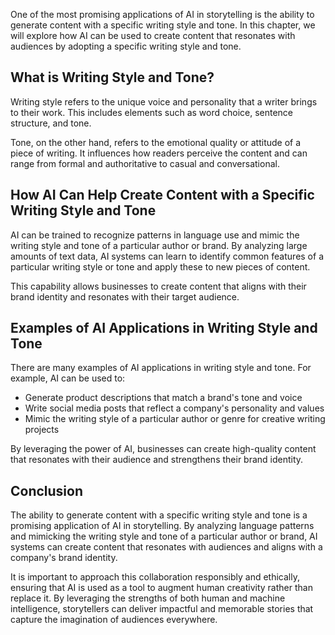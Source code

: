 
One of the most promising applications of AI in storytelling is the ability to generate content with a specific writing style and tone. In this chapter, we will explore how AI can be used to create content that resonates with audiences by adopting a specific writing style and tone.

What is Writing Style and Tone?
-------------------------------

Writing style refers to the unique voice and personality that a writer brings to their work. This includes elements such as word choice, sentence structure, and tone.

Tone, on the other hand, refers to the emotional quality or attitude of a piece of writing. It influences how readers perceive the content and can range from formal and authoritative to casual and conversational.

How AI Can Help Create Content with a Specific Writing Style and Tone
---------------------------------------------------------------------

AI can be trained to recognize patterns in language use and mimic the writing style and tone of a particular author or brand. By analyzing large amounts of text data, AI systems can learn to identify common features of a particular writing style or tone and apply these to new pieces of content.

This capability allows businesses to create content that aligns with their brand identity and resonates with their target audience.

Examples of AI Applications in Writing Style and Tone
-----------------------------------------------------

There are many examples of AI applications in writing style and tone. For example, AI can be used to:

* Generate product descriptions that match a brand's tone and voice
* Write social media posts that reflect a company's personality and values
* Mimic the writing style of a particular author or genre for creative writing projects

By leveraging the power of AI, businesses can create high-quality content that resonates with their audience and strengthens their brand identity.

Conclusion
----------

The ability to generate content with a specific writing style and tone is a promising application of AI in storytelling. By analyzing language patterns and mimicking the writing style and tone of a particular author or brand, AI systems can create content that resonates with audiences and aligns with a company's brand identity.

It is important to approach this collaboration responsibly and ethically, ensuring that AI is used as a tool to augment human creativity rather than replace it. By leveraging the strengths of both human and machine intelligence, storytellers can deliver impactful and memorable stories that capture the imagination of audiences everywhere.
